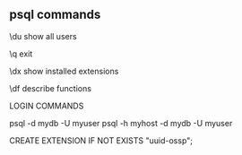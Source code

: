 ## psql commands

\du show all users

\q exit

\dx show installed extensions

\df describe functions

LOGIN COMMANDS

psql -d mydb -U myuser
psql -h myhost -d mydb -U myuser

CREATE EXTENSION IF NOT EXISTS "uuid-ossp";
